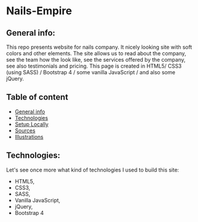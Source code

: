 # Nails-Empire

## General info:

This repo presents website for nails company. It nicely looking site with soft colors and other elements.
The site allows us to read about the company, see the team how the look like, see the services offered by the company, see also testimonials and pricing.
This page is created in HTML5/ CSS3 (using SASS) / Bootstrap 4 / some vanilla JavaScript / and also some jQuery.


## Table of content
* [General info](#general-info)
* [Technologies](#technologies)
* [Setup Locally](#setup-locally)
* [Sources](#sources)
* [Illustrations](#illustrations)

## Technologies:

Let's see once more what kind of technologies I used to build this site:

* HTML5,
* CSS3,
* SASS,
* Vanilla JavaScript,
* jQuery,
* Bootstrap 4
